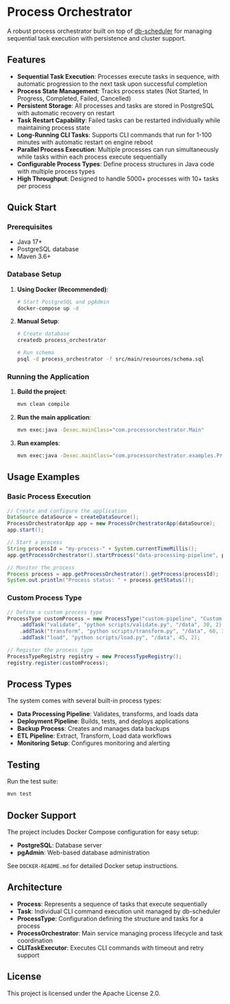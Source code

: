 # Process Orchestrator

A robust process orchestrator built on top of [db-scheduler](https://github.com/kagkarlsson/db-scheduler) for managing sequential task execution with persistence and cluster support.

## Features

- **Sequential Task Execution**: Processes execute tasks in sequence, with automatic progression to the next task upon successful completion
- **Process State Management**: Tracks process states (Not Started, In Progress, Completed, Failed, Cancelled)
- **Persistent Storage**: All processes and tasks are stored in PostgreSQL with automatic recovery on restart
- **Task Restart Capability**: Failed tasks can be restarted individually while maintaining process state
- **Long-Running CLI Tasks**: Supports CLI commands that run for 1-100 minutes with automatic restart on engine reboot
- **Parallel Process Execution**: Multiple processes can run simultaneously while tasks within each process execute sequentially
- **Configurable Process Types**: Define process structures in Java code with multiple process types
- **High Throughput**: Designed to handle 5000+ processes with 10+ tasks per process

## Quick Start

### Prerequisites

- Java 17+
- PostgreSQL database
- Maven 3.6+

### Database Setup

1. **Using Docker (Recommended)**:
   ```bash
   # Start PostgreSQL and pgAdmin
   docker-compose up -d
   ```

2. **Manual Setup**:
   ```bash
   # Create database
   createdb process_orchestrator
   
   # Run schema
   psql -d process_orchestrator -f src/main/resources/schema.sql
   ```

### Running the Application

1. **Build the project**:
   ```bash
   mvn clean compile
   ```

2. **Run the main application**:
   ```bash
   mvn exec:java -Dexec.mainClass="com.processorchestrator.Main"
   ```

3. **Run examples**:
   ```bash
   mvn exec:java -Dexec.mainClass="com.processorchestrator.examples.ProcessOrchestratorExample"
   ```

## Usage Examples

### Basic Process Execution

```java
// Create and configure the application
DataSource dataSource = createDataSource();
ProcessOrchestratorApp app = new ProcessOrchestratorApp(dataSource);
app.start();

// Start a process
String processId = "my-process-" + System.currentTimeMillis();
app.getProcessOrchestrator().startProcess("data-processing-pipeline", processId);

// Monitor the process
Process process = app.getProcessOrchestrator().getProcess(processId);
System.out.println("Process status: " + process.getStatus());
```

### Custom Process Type

```java
// Define a custom process type
ProcessType customProcess = new ProcessType("custom-pipeline", "Custom data processing")
    .addTask("validate", "python scripts/validate.py", "/data", 30, 2)
    .addTask("transform", "python scripts/transform.py", "/data", 60, 3)
    .addTask("load", "python scripts/load.py", "/data", 45, 2);

// Register the process type
ProcessTypeRegistry registry = new ProcessTypeRegistry();
registry.register(customProcess);
```

## Process Types

The system comes with several built-in process types:

- **Data Processing Pipeline**: Validates, transforms, and loads data
- **Deployment Pipeline**: Builds, tests, and deploys applications
- **Backup Process**: Creates and manages data backups
- **ETL Pipeline**: Extract, Transform, Load data workflows
- **Monitoring Setup**: Configures monitoring and alerting

## Testing

Run the test suite:

```bash
mvn test
```

## Docker Support

The project includes Docker Compose configuration for easy setup:

- **PostgreSQL**: Database server
- **pgAdmin**: Web-based database administration

See `DOCKER-README.md` for detailed Docker setup instructions.

## Architecture

- **Process**: Represents a sequence of tasks that execute sequentially
- **Task**: Individual CLI command execution unit managed by db-scheduler
- **ProcessType**: Configuration defining the structure and tasks for a process
- **ProcessOrchestrator**: Main service managing process lifecycle and task coordination
- **CLITaskExecutor**: Executes CLI commands with timeout and retry support

## License

This project is licensed under the Apache License 2.0.


